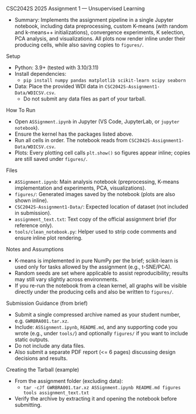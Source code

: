 CSC2042S 2025 Assignment 1 — Unsupervised Learning

- Summary: Implements the assignment pipeline in a single Jupyter notebook, including data preprocessing, custom K-means (with random and k-means++ initializations), convergence experiments, K selection, PCA analysis, and visualizations. All plots now render inline under their producing cells, while also saving copies to `figures/`.

Setup
- Python: 3.9+ (tested with 3.10/3.11)
- Install dependencies:
  - `pip install numpy pandas matplotlib scikit-learn scipy seaborn`
- Data: Place the provided WDI data in `CSC2042S-Assignment1-Data/WDICSV.csv`.
  - Do not submit any data files as part of your tarball.

How To Run
- Open `ASSignment.ipynb` in Jupyter (VS Code, JupyterLab, or `jupyter notebook`).
- Ensure the kernel has the packages listed above.
- Run all cells in order. The notebook reads from `CSC2042S-Assignment1-Data/WDICSV.csv`.
- Plots: Every plotting cell calls `plt.show()` so figures appear inline; copies are still saved under `figures/`.

Files
- `ASSignment.ipynb`: Main analysis notebook (preprocessing, K-means implementation and experiments, PCA, visualizations).
- `figures/`: Generated images saved by the notebook (plots are also shown inline).
- `CSC2042S-Assignment1-Data/`: Expected location of dataset (not included in submission).
- `assignment_text.txt`: Text copy of the official assignment brief (for reference only).
- `tools/clean_notebook.py`: Helper used to strip code comments and ensure inline plot rendering.

Notes and Assumptions
- K-means is implemented in pure NumPy per the brief; scikit-learn is used only for tasks allowed by the assignment (e.g., t-SNE/PCA).
- Random seeds are set where applicable to assist reproducibility; results may still vary slightly across environments.
- If you re-run the notebook from a clean kernel, all graphs will be visible directly under the producing cells and also be written to `figures/`.

Submission Guidance (from brief)
- Submit a single compressed archive named as your student number, e.g. `GWRBRA001.tar.xz`.
- Include: `ASSignment.ipynb`, `README.md`, and any supporting code you wrote (e.g., under `tools/`) and optionally `figures/` if you want to include static outputs.
- Do not include any data files.
- Also submit a separate PDF report (<= 6 pages) discussing design decisions and results.

Creating the Tarball (example)
- From the assignment folder (excluding data):
  - `tar -cJf GWRBRA001.tar.xz ASSignment.ipynb README.md figures tools assignment_text.txt`
- Verify the archive by extracting it and opening the notebook before submitting.

